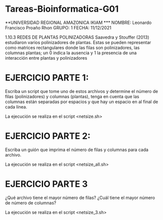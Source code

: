 # Tareas-Bioinformatica-G01

**UNIVERSIDAD REGIONAL AMAZONICA IKIAM ***
 NOMBRE: Leonardo Francisco Proaño Rhon
 GRUPO: 1 
 FECHA: 11/12/2021

 1.10.3 REDES DE PLANTAS POLINIZADORAS
Saavedra y Stouffer (2013) estudiaron varios polinizadores de plantas. Estas se pueden representar como matrices rectangulares donde las filas son polinizadores, las columnas plantas; un 0 indica la ausencia y 1 la presencia de una interacción entre plantas y polinizadores
    
# EJERCICIO PARTE 1:
Escriba un script que tome uno de estos archivos y determine el número de filas (polinizadores) y columnas (plantas), tenga en cuenta que las columnas están separadas por espacios y que hay un espacio en al final de cada línea.

La ejecución se realiza en el script <netsize.sh>
# EJERCICIO PARTE 2:
Escriba un guión que imprima el número de filas y columnas para cada archivo.

La ejecución se realiza en el script <netsize_all.sh>
     
# EJERCICIO PARTE 3
¿Qué archivo tiene el mayor número de filas? ¿Cuál tiene el mayor número de número de columnas?

La ejecución se realiza en el script <netsize_3.sh>
